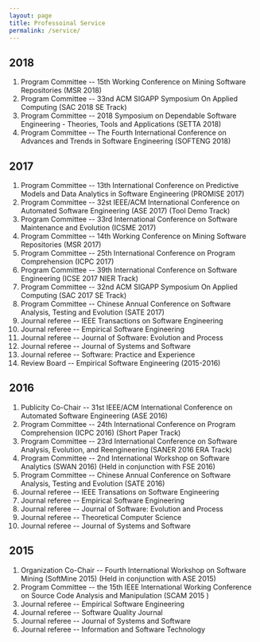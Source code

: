 ```yaml
---
layout: page
title: Professoinal Service
permalink: /service/
---
```



## 2018

<ol>
<li>Program Committee  -- 15th Working Conference on Mining Software Repositories (MSR 2018) </li>
<li>Program Committee  --  33nd ACM SIGAPP Symposium On Applied Computing (SAC 2018 SE Track) </li>
<li>Program Committee  -- 2018 Symposium on Dependable Software Engineering - Theories, Tools and Applications (SETTA 2018)</li>
<li>Program Committee  -- The Fourth International Conference on Advances and Trends in Software Engineering (SOFTENG 2018) </li>
</ol>


## 2017

<ol>
<li>Program Committee -- 13th International Conference on Predictive Models and Data Analytics in Software Engineering (PROMISE 2017) </li>
<li>Program Committee  --  32st IEEE/ACM International Conference on Automated Software Engineering (ASE 2017) (Tool Demo Track) </li>
<li>Program Committee  --  33rd International Conference on Software Maintenance and Evolution (ICSME 2017) </li>
<li>Program Committee  -- 14th Working Conference on Mining Software Repositories (MSR 2017) </li>
<li>Program Committee  -- 25th  International Conference on Program Comprehension (ICPC 2017) </li>
<li>Program Committee  --  39th International Conference on Software Engineering (ICSE 2017 NIER Track)  </li>
<li>Program Committee  --  32nd ACM SIGAPP Symposium On Applied Computing (SAC 2017 SE Track) </li>
<li>Program Committee  -- Chinese  Annual Conference on Software Analysis, Testing and Evolution (SATE 2017) </li>
<li>Journal referee -- IEEE Transactions on Software Engineering </li>
<li>Journal referee -- Empirical Software Engineering </li>
<li>Journal referee -- Journal of Software: Evolution and Process </li>
<li>Journal referee -- Journal of Systems and Software </li>
<li>Journal referee --  Software: Practice and Experience </li>
<li>Review Board -- Empirical Software Engineering (2015-2016) </li>
</ol>

## 2016 
<ol>
<li>Publicity Co-Chair  --  31st IEEE/ACM International Conference on Automated Software Engineering (ASE 2016)</li>
<li>Program Committee -- 24th  International Conference on Program Comprehension (ICPC 2016) (Short Paper Track)</li>
<li>Program Committee -- 23rd International Conference on Software Analysis, Evolution, and Reengineering (SANER 2016 ERA Track)</li>
<li>Program Committee  --  2nd International Workshop on Software Analytics (SWAN 2016) (Held in conjunction with FSE 2016)</li>
<li>Program Committee  -- Chinese  Annual Conference on Software Analysis, Testing and Evolution (SATE 2016)</li>
<li>Journal referee -- IEEE Transations on Software Engineering</li>
<li>Journal referee -- Empirical Software Engineering</li>
<li>Journal referee -- Journal of Software: Evolution and Process</li>
<li>Journal referee -- Theoretical Computer Science</li>
<li>Journal referee -- Journal of Systems and Software</li>
</ol>

## 2015

<ol>
<li>Organization Co-Chair  -- Fourth International Workshop on Software Mining (SoftMine 2015) (Held in conjunction with ASE 2015)</li>
<li>Program Committee -- the 15th IEEE International Working Conference on Source Code Analysis and Manipulation (SCAM 2015 )</li>
<li>Journal referee -- Empirical Software Engineering</li>
<li>Journal referee -- Software Quality Journal</li>
<li>Journal referee -- Journal of Systems and Software</li>
<li>Journal referee -- Information and Software Technology </li>
</ol>